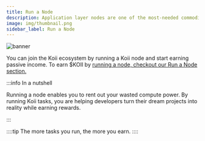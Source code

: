 ```yaml
---
title: Run a Node
description: Application layer nodes are one of the most-needed commodities in Web3.
image: img/thumbnail.png
sidebar_label: Run a Node
---
```


![banner](/img/koii/ways-to-get-koii/compute-sharing-marketplace.svg)

You can join the Koii ecosystem by running a Koii node and start earning passive income. To earn $KOII by [running a node, checkout our Run a Node section.](/run-a-node/introduction/types-of-nodes)

:::info In a nutshell

Running a node enables you to rent out your wasted compute power. By running Koii tasks, you are helping developers turn their dream projects into reality while earning rewards.

:::

::::tip
The more tasks you run, the more you earn.
::::
